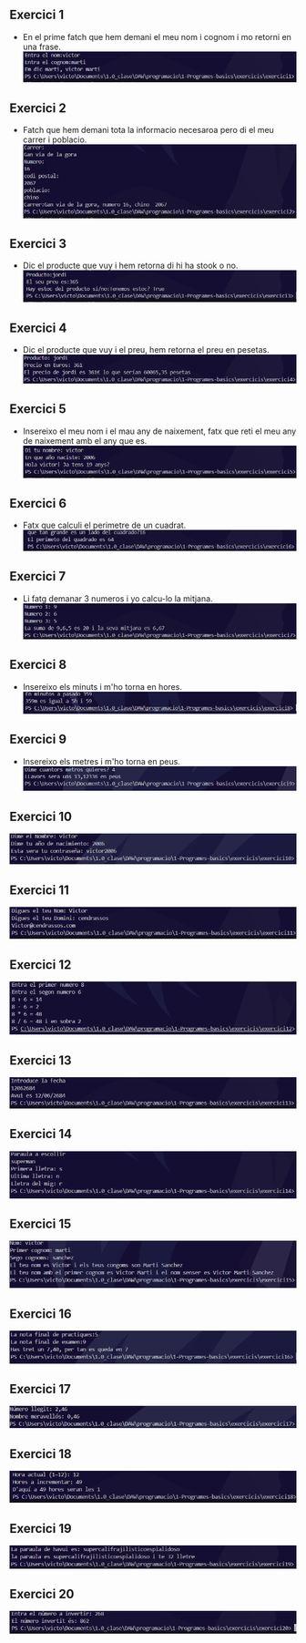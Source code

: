 ## Exercici 1
- En el prime fatch que hem demani el meu nom i cognom i mo retorni en una frase.
![alt text](/exercicis/imgenes/image1.png)
## Exercici 2
- Fatch que hem demani tota la informacio necesaroa pero di el meu carrer i poblacio.
![alt text](/exercicis/imgenes/image2.png)
## Exercici 3
- Dic el producte que vuy i hem retorna di hi ha stook o no.
![alt text](/exercicis/imgenes/image3.png)
## Exercici 4
- Dic el producte que vuy i el preu, hem retorna el preu en pesetas.
![alt text](/exercicis/imgenes/image4.png)
## Exercici 5
- Insereixo el meu nom i el mau any de naixement, fatx que reti el meu any de naixement amb el any que es.
![alt text](/exercicis/imgenes/image5.png)
## Exercici 6
- Fatx que calculi el perimetre de un cuadrat.
![alt text](/exercicis/imgenes/image6.png)
## Exercici 7
- Li fatg demanar 3 numeros i yo calcu-lo la mitjana.
![alt text](/exercicis/imgenes/image7.png)
## Exercici 8
- Insereixo els minuts i m'ho torna en hores.
![alt text](/exercicis/imgenes/image8.png)
## Exercici 9
- Insereixo els metres i m'ho torna en peus.
![alt text](/exercicis/imgenes/image9.png)
## Exercici 10

![alt text](/exercicis/imgenes/image10.png)
## Exercici 11
![alt text](/exercicis/imgenes/image11.png)
## Exercici 12
![alt text](/exercicis/imgenes/image12.png)
## Exercici 13
![alt text](/exercicis/imgenes/image13.png)
## Exercici 14
![alt text](/exercicis/imgenes/image14.png)
## Exercici 15
![alt text](/exercicis/imgenes/image15.png)
## Exercici 16
![alt text](/exercicis/imgenes/image16.png)
## Exercici 17
![alt text](/exercicis/imgenes/image17.png)
## Exercici 18
![alt text](/exercicis/imgenes/image18.png)
## Exercici 19
![alt text](/exercicis/imgenes/image19.png)
## Exercici 20
![alt text](/exercicis/imgenes/image20.png)

